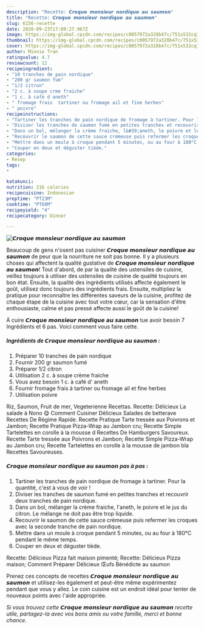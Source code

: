 ```yaml
---
description: "Recette: 𝘾𝙧𝙤𝙦𝙪𝙚 𝙢𝙤𝙣𝙨𝙞𝙚𝙪𝙧 𝙣𝙤𝙧𝙙𝙞𝙦𝙪𝙚 𝙖𝙪 𝙨𝙖𝙪𝙢𝙤𝙣"
title: "Recette: 𝘾𝙧𝙤𝙦𝙪𝙚 𝙢𝙤𝙣𝙨𝙞𝙚𝙪𝙧 𝙣𝙤𝙧𝙙𝙞𝙦𝙪𝙚 𝙖𝙪 𝙨𝙖𝙪𝙢𝙤𝙣"
slug: 6156-recette
date: 2020-09-23T17:09:27.967Z
image: https://img-global.cpcdn.com/recipes/c0057972a328b47c/751x532cq70/𝘾𝙧𝙤𝙦𝙪𝙚-𝙢𝙤𝙣𝙨𝙞𝙚𝙪𝙧-𝙣𝙤𝙧𝙙𝙞𝙦𝙪𝙚-𝙖𝙪-𝙨𝙖𝙪𝙢𝙤𝙣-photo-principale-de-la-recette.jpg
thumbnail: https://img-global.cpcdn.com/recipes/c0057972a328b47c/751x532cq70/𝘾𝙧𝙤𝙦𝙪𝙚-𝙢𝙤𝙣𝙨𝙞𝙚𝙪𝙧-𝙣𝙤𝙧𝙙𝙞𝙦𝙪𝙚-𝙖𝙪-𝙨𝙖𝙪𝙢𝙤𝙣-photo-principale-de-la-recette.jpg
cover: https://img-global.cpcdn.com/recipes/c0057972a328b47c/751x532cq70/𝘾𝙧𝙤𝙦𝙪𝙚-𝙢𝙤𝙣𝙨𝙞𝙚𝙪𝙧-𝙣𝙤𝙧𝙙𝙞𝙦𝙪𝙚-𝙖𝙪-𝙨𝙖𝙪𝙢𝙤𝙣-photo-principale-de-la-recette.jpg
author: Minnie Tran
ratingvalue: 4.7
reviewcount: 12
recipeingredient:
- "10 tranches de pain nordique"
- "200 gr saumon fum"
- "1/2 citron"
- "2 c. à soupe crme fraiche"
- "1 c. à café d aneth"
- " fromage frais  tartiner ou fromage ail et fine herbes"
- " poivre"
recipeinstructions:
- "Tartiner les tranches de pain nordique de fromage à tartiner. Pour la quantité, c&#39;est à vous de voir !"
- "Diviser les tranches de saumon fumé en petites tranches et recouvrir deux tranches de pain nordique."
- "Dans un bol, mélanger la crème fraiche, l&#39;aneth, le poivre et le jus du citron. Le mélange ne doit pas être trop liquide."
- "Recouvrir le saumon de cette sauce crémeuse puis refermer les croques avec la seconde tranche de pain nordique."
- "Mettre dans un moule à croque pendant 5 minutes, ou au four à 180°C pendant le même temps."
- "Couper en deux et déguster tiède."
categories:
- Resep
tags:
- 

katakunci:  
nutrition: 216 calories
recipecuisine: Indonesian
preptime: "PT23M"
cooktime: "PT60M"
recipeyield: "4"
recipecategory: Dinner

---
```



![𝘾𝙧𝙤𝙦𝙪𝙚 𝙢𝙤𝙣𝙨𝙞𝙚𝙪𝙧 𝙣𝙤𝙧𝙙𝙞𝙦𝙪𝙚 𝙖𝙪 𝙨𝙖𝙪𝙢𝙤𝙣](https://img-global.cpcdn.com/recipes/c0057972a328b47c/751x532cq70/𝘾𝙧𝙤𝙦𝙪𝙚-𝙢𝙤𝙣𝙨𝙞𝙚𝙪𝙧-𝙣𝙤𝙧𝙙𝙞𝙦𝙪𝙚-𝙖𝙪-𝙨𝙖𝙪𝙢𝙤𝙣-photo-principale-de-la-recette.jpg)

Beaucoup de gens n'osent pas cuisiner 𝘾𝙧𝙤𝙦𝙪𝙚 𝙢𝙤𝙣𝙨𝙞𝙚𝙪𝙧 𝙣𝙤𝙧𝙙𝙞𝙦𝙪𝙚 𝙖𝙪 𝙨𝙖𝙪𝙢𝙤𝙣 de peur que la nourriture ne soit pas bonne. Il y a plusieurs choses qui affectent la qualité gustative de 𝘾𝙧𝙤𝙦𝙪𝙚 𝙢𝙤𝙣𝙨𝙞𝙚𝙪𝙧 𝙣𝙤𝙧𝙙𝙞𝙦𝙪𝙚 𝙖𝙪 𝙨𝙖𝙪𝙢𝙤𝙣! Tout d'abord, de par la qualité des ustensiles de cuisine, veillez toujours à utiliser des ustensiles de cuisine de qualité toujours en bon état. Ensuite, la qualité des ingrédients utilisés affecte également le goût, utilisez donc toujours des ingrédients frais. Ensuite, multipliez la pratique pour reconnaître les différentes saveurs de la cuisine, profitez de chaque étape de la cuisine avec tout votre cœur, car la sensation d'être enthousiaste, calme et pas pressé affecte aussi le goût de la cuisine!

<!--inarticleads1-->

À cuire 𝘾𝙧𝙤𝙦𝙪𝙚 𝙢𝙤𝙣𝙨𝙞𝙚𝙪𝙧 𝙣𝙤𝙧𝙙𝙞𝙦𝙪𝙚 𝙖𝙪 𝙨𝙖𝙪𝙢𝙤𝙣 tue avoir besoin 7 Ingrédients et 6 pas. Voici comment vous faire cette.

##### Ingrédients de 𝘾𝙧𝙤𝙦𝙪𝙚 𝙢𝙤𝙣𝙨𝙞𝙚𝙪𝙧 𝙣𝙤𝙧𝙙𝙞𝙦𝙪𝙚 𝙖𝙪 𝙨𝙖𝙪𝙢𝙤𝙣 :

1. Préparer 10 tranches de pain nordique
1. Fournir 200 gr saumon fumé
1. Préparer 1/2 citron
1. Utilisation 2 c. à soupe crème fraiche
1. Vous avez besoin 1 c. à café d&#39; aneth
1. Fournir  fromage frais à tartiner ou fromage ail et fine herbes
1. Utilisation  poivre


Riz, Saumon, Fruit de mer, Vegeterienne Recettas. Recette: Délicieux La salade à Nono 😋 Comment Cuisiner Délicieux Salades de betterave Recettes De Régime Rapide. Recette Pratique Tarte tressée aux Poivrons et Jambon; Recette Pratique Pizza-Wrap au Jambon cru; Recette Simple Tartelettes en corolle à la mousse d Recettes De Hamburgers Savoureux. Recette Tarte tressée aux Poivrons et Jambon; Recette Simple Pizza-Wrap au Jambon cru; Recette Tartelettes en corolle à la mousse de jambon bla Recettes Savoureuses. 

<!--inarticleads2-->

##### 𝘾𝙧𝙤𝙦𝙪𝙚 𝙢𝙤𝙣𝙨𝙞𝙚𝙪𝙧 𝙣𝙤𝙧𝙙𝙞𝙦𝙪𝙚 𝙖𝙪 𝙨𝙖𝙪𝙢𝙤𝙣 pas à pas :

1. Tartiner les tranches de pain nordique de fromage à tartiner. Pour la quantité, c&#39;est à vous de voir !
1. Diviser les tranches de saumon fumé en petites tranches et recouvrir deux tranches de pain nordique.
1. Dans un bol, mélanger la crème fraiche, l&#39;aneth, le poivre et le jus du citron. Le mélange ne doit pas être trop liquide.
1. Recouvrir le saumon de cette sauce crémeuse puis refermer les croques avec la seconde tranche de pain nordique.
1. Mettre dans un moule à croque pendant 5 minutes, ou au four à 180°C pendant le même temps.
1. Couper en deux et déguster tiède.


Recette: Délicieux Pizza fait maison pimenté; Recette: Délicieux Pizza maison; Comment Préparer Délicieux Œufs Bénédicte au saumon 

<!--inarticleads1-->

<p>
Prenez ces concepts de recettes 𝘾𝙧𝙤𝙦𝙪𝙚 𝙢𝙤𝙣𝙨𝙞𝙚𝙪𝙧 𝙣𝙤𝙧𝙙𝙞𝙦𝙪𝙚 𝙖𝙪 𝙨𝙖𝙪𝙢𝙤𝙣 et utilisez-les également et peut-être même expérimentez pendant que vous y allez. Le coin cuisine est un endroit idéal pour tenter de nouveaux points avec l'aide appropriée.
</p>

<p>
<i>Si vous trouvez cette 𝘾𝙧𝙤𝙦𝙪𝙚 𝙢𝙤𝙣𝙨𝙞𝙚𝙪𝙧 𝙣𝙤𝙧𝙙𝙞𝙦𝙪𝙚 𝙖𝙪 𝙨𝙖𝙪𝙢𝙤𝙣 recette utile, partagez-la avec vos bons amis ou votre famille, merci et bonne chance.</i>
</p>
